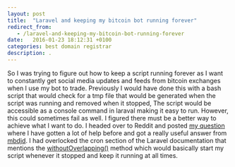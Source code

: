 ```yaml
---
layout: post
title:  "Laravel and keeping my bitcoin bot running forever"
redirect_from:
   - /laravel-and-keeping-my-bitcoin-bot-running-forever
date:   2016-01-23 18:12:31 +0100
categories: best domain registrar
description: .
---
```


So I was trying to figure out how to keep a script running forever as I want to constantly get social media updates and feeds from bitcoin exchanges when I use my bot to trade. Previously I would have done this with a bash script that would check for a tmp file that would be generated when the script was running and removed when it stopped, The script would be accessible as a console command in laraval making it easy to run. However, this could sometimes fail as well. I figured there must be a better way to achieve what I want to do. I headed over to Reddit and posted [my question](https://www.reddit.com/r/laravel/comments/42bato/keep_a_job_running_forever/) where I have gotten a lot of help before and got a really useful answer from [mbdjd](https://www.reddit.com/user/mbdjd). I had overlocked the cron section of the Laravel documentation that mentions the [withoutOverlapping()](https://laravel.com/docs/5.1/scheduling#preventing-task-overlaps) method which would basically start my script whenever it stopped and keep it running at all times.